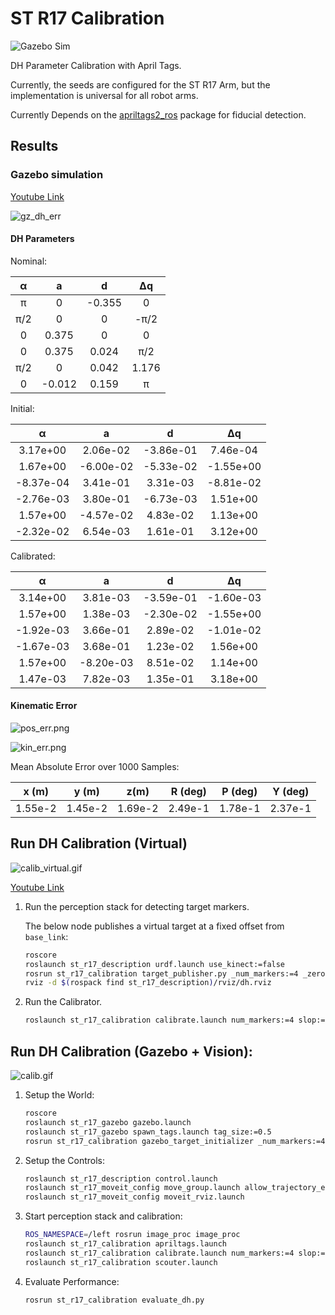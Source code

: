 # ST R17 Calibration

![Gazebo Sim](figs/sim.gif)

DH Parameter Calibration with April Tags.

Currently, the seeds are configured for the ST R17 Arm, but the implementation is universal for all robot arms.

Currently Depends on the [apriltags2\_ros](https://github.com/dmalyuta/apriltags2_ros) package for fiducial detection.


## Results

### Gazebo simulation

[Youtube Link](https://youtu.be/T6hWMyOZmXE)

![gz\_dh\_err](figs/gz_dh_err.png)

#### DH Parameters

Nominal:

&alpha;  | a        |d         | &Delta;q |
:-------:|:--------:|:--------:|:--------:|
&pi;     | 0        | -0.355   | 0        |
&pi;/2   | 0        | 0        | -&pi;/2  |
0        | 0.375    | 0        | 0        |
0        | 0.375    | 0.024    | &pi;/2   |
&pi;/2   | 0        | 0.042    | 1.176    |
0        | -0.012   | 0.159    | &pi;     |

Initial:

&alpha;  | a        |d         | &Delta;q |
:-------:|:--------:|:--------:|:--------:|
3.17e+00 |2.06e-02  |-3.86e-01 |7.46e-04  |
1.67e+00 |-6.00e-02 |-5.33e-02 |-1.55e+00 |
-8.37e-04|3.41e-01  |3.31e-03  |-8.81e-02 |
-2.76e-03|3.80e-01  |-6.73e-03 |1.51e+00  |
1.57e+00 |-4.57e-02 |4.83e-02  |1.13e+00  |
-2.32e-02|6.54e-03  |1.61e-01  |3.12e+00  |

Calibrated:

&alpha;  | a        |d         | &Delta;q |
:-------:|:--------:|:--------:|:--------:|
3.14e+00 |3.81e-03  |-3.59e-01 |-1.60e-03 |
1.57e+00 |1.38e-03  |-2.30e-02 |-1.55e+00 |
-1.92e-03|3.66e-01  |2.89e-02  |-1.01e-02 |
-1.67e-03|3.68e-01  |1.23e-02  |1.56e+00  |
1.57e+00 |-8.20e-03 |8.51e-02  |1.14e+00  |
1.47e-03 |7.82e-03  |1.35e-01  |3.18e+00  |

#### Kinematic Error

![pos\_err.png](figs/pos_err.png)

![kin\_err.png](figs/kin_err.png)

Mean Absolute Error over 1000 Samples:

x (m)  | y (m) | z(m)  |R (deg)|P (deg)|Y (deg)|
:-----:|:-----:|:-----:|:-----:|:-----:|:-----:|
1.55e-2|1.45e-2|1.69e-2|2.49e-1|1.78e-1|2.37e-1|

## Run DH Calibration (Virtual)

![calib\_virtual.gif](figs/calib_virtual.gif)

[Youtube Link](https://www.youtube.com/watch?v=DozXbHvRHp8)

1. Run the perception stack for detecting target markers.

    The below node publishes a virtual target at a fixed offset from `base_link`:
    
    ```bash
    roscore
    roslaunch st_r17_description urdf.launch use_kinect:=false
    rosrun st_r17_calibration target_publisher.py _num_markers:=4 _zero:=false _rate:=100
    rviz -d $(rospack find st_r17_description)/rviz/dh.rviz
    ```

2. Run the Calibrator.
    ```bash
    roslaunch st_r17_calibration calibrate.launch num_markers:=4 slop:=0.001
    ```

## Run DH Calibration (Gazebo + Vision):

![calib.gif](figs/calib.gif)

1. Setup the World:

    ```bash
    roscore
    roslaunch st_r17_gazebo gazebo.launch
    roslaunch st_r17_gazebo spawn_tags.launch tag_size:=0.5
    rosrun st_r17_calibration gazebo_target_initializer _num_markers:=4 tag_size:=0.5 _min_Y:=-1.0 _max_Y:=1.0
    ```

2. Setup the Controls:

    ```bash
    roslaunch st_r17_description control.launch
    roslaunch st_r17_moveit_config move_group.launch allow_trajectory_execution:=true fake_execution:=false info:=true debug:=false
    roslaunch st_r17_moveit_config moveit_rviz.launch
    ```

3. Start perception stack and calibration:

    ```bash
    ROS_NAMESPACE=/left rosrun image_proc image_proc
    roslaunch st_r17_calibration apriltags.launch
    roslaunch st_r17_calibration calibrate.launch num_markers:=4 slop:=0.01
    roslaunch st_r17_calibration scouter.launch
    ```

4. Evaluate Performance:

    ```bash
    rosrun st_r17_calibration evaluate_dh.py
    ```
